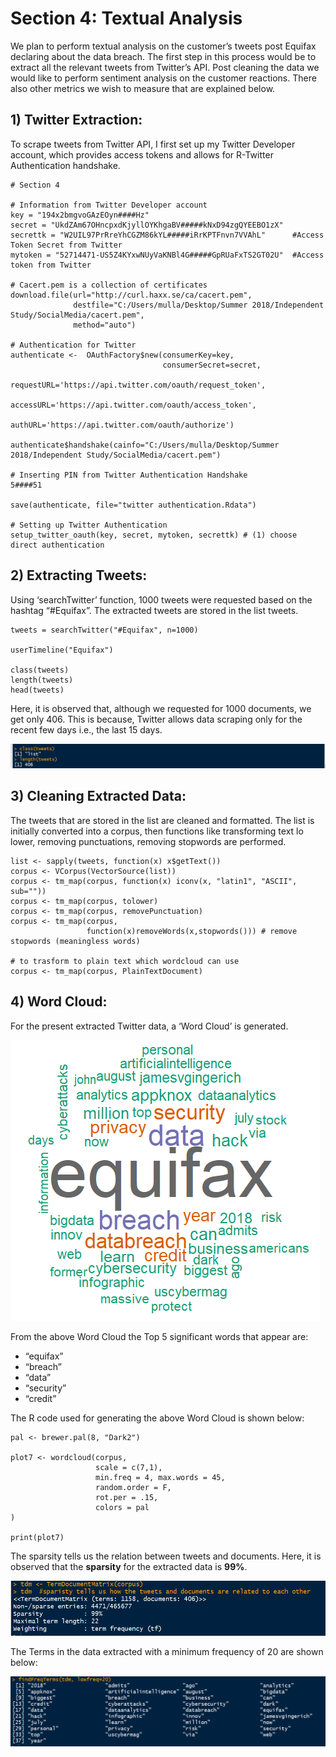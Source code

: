 # Section 4: Textual Analysis

We plan to perform textual analysis on the customer’s tweets post Equifax declaring about the data breach. The first step in this process would be to extract all the relevant tweets from Twitter’s API. Post cleaning the data we would like to perform sentiment analysis on the customer reactions. There also other metrics we wish to measure that are explained below.

## 1) Twitter Extraction:

To scrape tweets from Twitter API, I first set up my Twitter Developer account, which provides access tokens and allows for R-Twitter Authentication handshake.  
```
# Section 4

# Information from Twitter Developer account
key = "194x2bmgvoGAzEOyn####Hz"
secret = "UkdZAm67OHncpxdKjyllOYKhgaBV#####kNxD94zgQYEEBO1zX"
secrettk = "W2UIL97PrRreYhCGZM86kYL#####iRrKPTFnvn7VVAhL"      #Access Token Secret from Twitter
mytoken = "52714471-US5Z4KYxwNUyVaKNBl4G#####GpRUaFxTS2GT02U"  #Access token from Twitter

# Cacert.pem is a collection of certificates
download.file(url="http://curl.haxx.se/ca/cacert.pem", 
              destfile="C:/Users/mulla/Desktop/Summer 2018/Independent Study/SocialMedia/cacert.pem",
              method="auto")

# Authentication for Twitter
authenticate <-  OAuthFactory$new(consumerKey=key,
                                  consumerSecret=secret,
                                  requestURL='https://api.twitter.com/oauth/request_token',
                                  accessURL='https://api.twitter.com/oauth/access_token',
                                  authURL='https://api.twitter.com/oauth/authorize')

authenticate$handshake(cainfo="C:/Users/mulla/Desktop/Summer 2018/Independent Study/SocialMedia/cacert.pem")

# Inserting PIN from Twitter Authentication Handshake
5####51

save(authenticate, file="twitter authentication.Rdata")

# Setting up Twitter Authentication
setup_twitter_oauth(key, secret, mytoken, secrettk) # (1) choose direct authentication
```

## 2) Extracting Tweets:

Using ‘searchTwitter’ function, 1000 tweets were requested based on the hashtag “#Equifax”. The extracted tweets are stored in the list tweets. 

```
tweets = searchTwitter("#Equifax", n=1000)

userTimeline("Equifax")

class(tweets)
length(tweets)
head(tweets)
```

Here, it is observed that, although we requested for 1000 documents, we get only 406. This is because, Twitter allows data scraping only for the recent few days i.e., the last 15 days. 

  ![alt text](https://github.com/mullapudirajaprashanth/DataBreaches/blob/master/Images/tw1.png)

## 3) Cleaning Extracted Data:

The tweets that are stored in the list are cleaned and formatted. The list is initially converted into a corpus, then functions like transforming text lo lower, removing punctuations, removing stopwords are performed. 

```
list <- sapply(tweets, function(x) x$getText()) 
corpus <- VCorpus(VectorSource(list)) 
corpus <- tm_map(corpus, function(x) iconv(x, "latin1", "ASCII", sub=""))
corpus <- tm_map(corpus, tolower) 
corpus <- tm_map(corpus, removePunctuation)
corpus <- tm_map(corpus,
                 function(x)removeWords(x,stopwords())) # remove stopwords (meaningless words)

# to trasform to plain text which wordcloud can use
corpus <- tm_map(corpus, PlainTextDocument)
```

## 4) Word Cloud:

For the present extracted Twitter data, a ‘Word Cloud’ is generated. 

  ![alt text](https://github.com/mullapudirajaprashanth/DataBreaches/blob/master/Images/tw2.png)
  
From the above Word Cloud the Top 5 significant words that appear are:

-	 “equifax”
-	“breach”
-	“data”
-	“security”
-	“credit”

The R code used for generating the above Word Cloud is shown below:
```
pal <- brewer.pal(8, "Dark2")

plot7 <- wordcloud(corpus, 
                   scale = c(7,1),
                   min.freq = 4, max.words = 45,
                   random.order = F,
                   rot.per = .15,
                   colors = pal
)

print(plot7)
```

The sparsity tells us the relation between tweets and documents. Here, it is observed that the **sparsity** for the extracted data is **99%**. 

  ![alt text](https://github.com/mullapudirajaprashanth/DataBreaches/blob/master/Images/tw3.png)

The Terms in the data extracted with a minimum frequency of 20 are shown below:

  ![alt text](https://github.com/mullapudirajaprashanth/DataBreaches/blob/master/Images/tw4.png)


